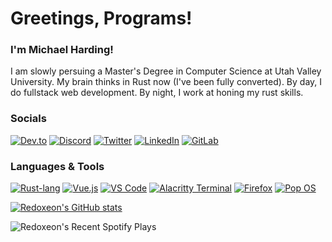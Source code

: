 
<!--
**redoxeon/redoxeon** is a ✨ _special_ ✨ repository because its `README.md` (this file) appears on your GitHub profile.
-->

# Greetings, Programs!

### I'm Michael Harding! 

I am slowly persuing a Master's Degree in Computer Science at Utah Valley University. My brain thinks in Rust now (I've been fully converted). By day, I do fullstack web development. By night, I work at honing my rust skills.

### Socials

[![Dev.to](https://img.shields.io/badge/Dev.to-Redoxeon-%230A0A0A?style=for-the-badge&logo=dev.to)](https://dev.to/redoxeon)
[![Discord](https://img.shields.io/badge/Discord-Redoxeon%231776-5865F2?style=for-the-badge&logo=discord)](https://discord.com/)
[![Twitter](https://img.shields.io/badge/Twitter-%20%40Redoxeon-%231DA1F2?style=for-the-badge&logo=twitter)](https://twitter.com/Redoxeon)
[![LinkedIn](https://img.shields.io/badge/LinkedIn-Michael%20Harding-%230A66C2?style=for-the-badge&logo=linkedin)](https://www.linkedin.com/in/michael-harding-66b46422/)
[![GitLab](https://img.shields.io/badge/GitLab-Redoxeon-%23FCA121?style=for-the-badge&logo=gitlab)](https://gitlab.com/redoxeon)

### Languages & Tools

[![Rust-lang](https://img.shields.io/badge/Favorite%20Language-Rust-red?style=for-the-badge&logo=rust)](https://www.rust-lang.org/)
[![Vue.js](https://img.shields.io/badge/Favorite%20Framework-Vue.js-42b983?style=for-the-badge&logo=vue.js)](https://v3.vuejs.org/)
[![VS Code](https://img.shields.io/badge/Editor-VS%20Code-0066B8?style=for-the-badge&logo=visualstudiocode)](https://code.visualstudio.com/)
[![Alacritty Terminal](https://img.shields.io/badge/Terminal-Alacritty-%23F46D01?style=for-the-badge&logo=alacritty)](https://github.com/alacritty/alacritty)
[![Firefox](https://img.shields.io/badge/Browser-Firefox-FF7139?style=for-the-badge&logo=firefoxbrowser)](https://www.mozilla.org/en-US/firefox/new/)
[![Pop OS](https://img.shields.io/badge/Distro-Pop!__OS-48B9C7?style=for-the-badge&logo=pop!_os)](https://pop.system76.com/)

[![Redoxeon's GitHub stats](https://github-readme-stats.vercel.app/api?username=redoxeon&show_icons=true&bg_color=101222&title_color=5865f2&icon_color=f9004f&text_color=7d97f2&hide_border=true&border_radius=15&count_private=true&line_height=28)](https://github.com/anuraghazra/github-readme-stats)

![Redoxeon's Recent Spotify Plays](https://spotify-recently-played-readme.vercel.app/api?user=apersonnamedmike&width=480)
